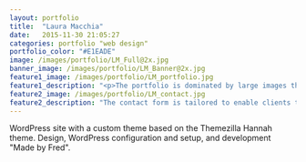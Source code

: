 ```yaml
---
layout: portfolio
title:  "Laura Macchia"
date:   2015-11-30 21:05:27
categories: portfolio "web design"
portfolio_color: "#E1EADE"
image: /images/portfolio/LM_Full@2x.jpg
banner_image: /images/portfolio/LM_Banner@2x.jpg
feature1_image: /images/portfolio/LM_portfolio.jpg
feature1_description: "<p>The portfolio is dominated by large images that really make Laura's work shine. 'Sharing Buttons' give clients and easy way to bookmark or share. The design of the website is kept simple and clean in an effort not to detract from Laura's work.</p>"
feature2_image: /images/portfolio/LM_contact.jpg
feature2_description: "The contact form is tailored to enable clients to share as much relevant information as possible."
---
```

WordPress site with a custom theme based on the Themezilla Hannah theme. Design, WordPress configuration and setup, and development "Made by Fred".